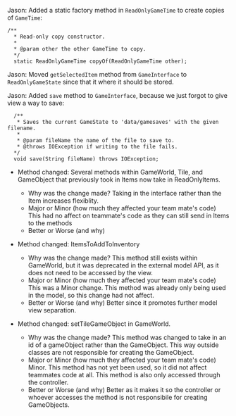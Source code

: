 Jason: Added a static factory method in `ReadOnlyGameTime` to create copies of `GameTime`:

```
/**
  * Read-only copy constructor.
  *
  * @param other the other GameTime to copy.
  */
  static ReadOnlyGameTime copyOf(ReadOnlyGameTime other);
```

Jason: Moved `getSelectedItem` method from `GameInterface` to `ReadOnlyGameState` since that it
where it should be stored.

Jason: Added `save` method to `GameInterface`, because we just forgot to give view a way to save:
```
  /**
   * Saves the current GameState to 'data/gamesaves' with the given filename.
   *
   * @param fileName the name of the file to save to.
   * @throws IOException if writing to the file fails.
  */
  void save(String fileName) throws IOException;
```

* Method changed:
  Several methods within GameWorld, Tile, and GameObject that previously took in Items now take in ReadOnlyItems.
    * Why was the change made?
  Taking in the interface rather than the Item increases flexiblity.
    * Major or Minor (how much they affected your team mate's code)
This had no affect on teammate's code as they can still send in Items to the methods
    * Better or Worse (and why)

* Method changed:
ItemsToAddToInventory
  * Why was the change made?
This method still exists within GameWorld, but it was deprecated in the external model API,
as it does not need to be accessed by the view.
  * Major or Minor (how much they affected your team mate's code)
This was a Minor change. This method was already only being used in the model, so this change had not affect.
  * Better or Worse (and why)
Better since it promotes further model view separation.


* Method changed:
setTileGameObject in GameWorld.
  * Why was the change made?
This method was changed to take in an id of a gameObject rather than the GameObject. 
This way outside classes are not responsible for creating the GameObject.
  * Major or Minor (how much they affected your team mate's code)
Minor. This method has not yet been used, so it did not affect teammates code at all.
This method is also only accessed through the controller.
  * Better or Worse (and why)
Better as it makes it so the controller or whoever accesses the method is not responsibile 
for creating GameObjects.

 
